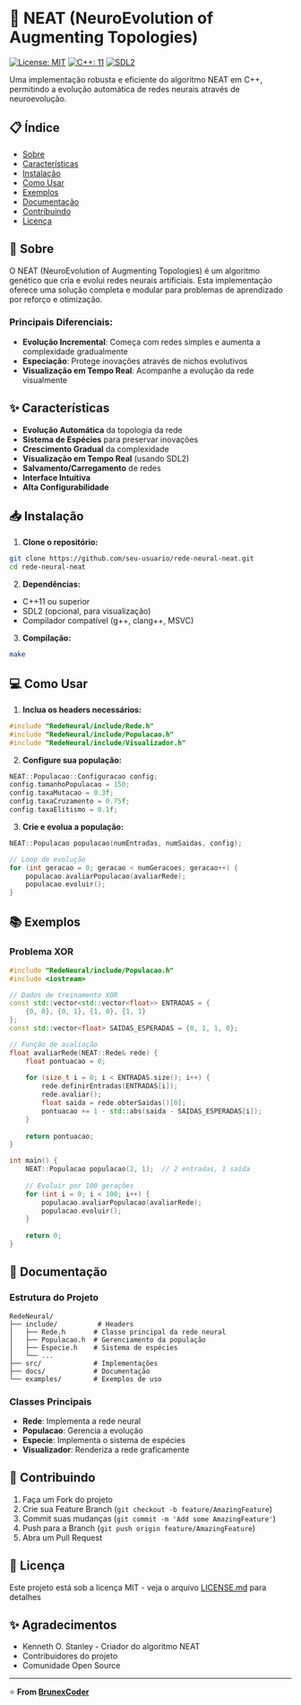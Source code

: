 # 🧠 NEAT (NeuroEvolution of Augmenting Topologies)

[![License: MIT](https://img.shields.io/badge/License-MIT-yellow.svg)](https://opensource.org/licenses/MIT)
[![C++: 11](https://img.shields.io/badge/C++-11-blue.svg)](https://isocpp.org/wiki/faq/cpp11)
[![SDL2](https://img.shields.io/badge/SDL-2.0-orange.svg)](https://www.libsdl.org/)

Uma implementação robusta e eficiente do algoritmo NEAT em C++, permitindo a evolução automática de redes neurais através de neuroevolução.

## 📋 Índice

- [Sobre](#-sobre)
- [Características](#-características)
- [Instalação](#-instalação)
- [Como Usar](#-como-usar)
- [Exemplos](#-exemplos)
- [Documentação](#-documentação)
- [Contribuindo](#-contribuindo)
- [Licença](#-licença)

## 🎯 Sobre

O NEAT (NeuroEvolution of Augmenting Topologies) é um algoritmo genético que cria e evolui redes neurais artificiais. Esta implementação oferece uma solução completa e modular para problemas de aprendizado por reforço e otimização.

### Principais Diferenciais:
- **Evolução Incremental**: Começa com redes simples e aumenta a complexidade gradualmente
- **Especiação**: Protege inovações através de nichos evolutivos
- **Visualização em Tempo Real**: Acompanhe a evolução da rede visualmente

## ✨ Características

- **Evolução Automática** da topologia da rede
- **Sistema de Espécies** para preservar inovações
- **Crescimento Gradual** da complexidade
- **Visualização em Tempo Real** (usando SDL2)
- **Salvamento/Carregamento** de redes
- **Interface Intuitiva**
- **Alta Configurabilidade**

## 📥 Instalação

1. **Clone o repositório:**
```bash
git clone https://github.com/seu-usuario/rede-neural-neat.git
cd rede-neural-neat
```

2. **Dependências:**
- C++11 ou superior
- SDL2 (opcional, para visualização)
- Compilador compatível (g++, clang++, MSVC)

3. **Compilação:**
```bash
make
```

## 💻 Como Usar

1. **Inclua os headers necessários:**
```cpp
#include "RedeNeural/include/Rede.h"
#include "RedeNeural/include/Populacao.h"
#include "RedeNeural/include/Visualizador.h"
```

2. **Configure sua população:**
```cpp
NEAT::Populacao::Configuracao config;
config.tamanhoPopulacao = 150;
config.taxaMutacao = 0.3f;
config.taxaCruzamento = 0.75f;
config.taxaElitismo = 0.1f;
```

3. **Crie e evolua a população:**
```cpp
NEAT::Populacao populacao(numEntradas, numSaidas, config);

// Loop de evolução
for (int geracao = 0; geracao < numGeracoes; geracao++) {
    populacao.avaliarPopulacao(avaliarRede);
    populacao.evoluir();
}
```

## 📚 Exemplos

### Problema XOR
```cpp
#include "RedeNeural/include/Populacao.h"
#include <iostream>

// Dados de treinamento XOR
const std::vector<std::vector<float>> ENTRADAS = {
    {0, 0}, {0, 1}, {1, 0}, {1, 1}
};
const std::vector<float> SAIDAS_ESPERADAS = {0, 1, 1, 0};

// Função de avaliação
float avaliarRede(NEAT::Rede& rede) {
    float pontuacao = 0;
    
    for (size_t i = 0; i < ENTRADAS.size(); i++) {
        rede.definirEntradas(ENTRADAS[i]);
        rede.avaliar();
        float saida = rede.obterSaidas()[0];
        pontuacao += 1 - std::abs(saida - SAIDAS_ESPERADAS[i]);
    }
    
    return pontuacao;
}

int main() {
    NEAT::Populacao populacao(2, 1);  // 2 entradas, 1 saída
    
    // Evoluir por 100 gerações
    for (int i = 0; i < 100; i++) {
        populacao.avaliarPopulacao(avaliarRede);
        populacao.evoluir();
    }
    
    return 0;
}
```

## 📖 Documentação

### Estrutura do Projeto
```
RedeNeural/
├── include/          # Headers
│   ├── Rede.h       # Classe principal da rede neural
│   ├── Populacao.h  # Gerenciamento da população
│   ├── Especie.h    # Sistema de espécies
│   └── ...
├── src/             # Implementações
├── docs/            # Documentação
└── examples/        # Exemplos de uso
```

### Classes Principais

- **Rede**: Implementa a rede neural
- **Populacao**: Gerencia a evolução
- **Especie**: Implementa o sistema de espécies
- **Visualizador**: Renderiza a rede graficamente

## 🤝 Contribuindo

1. Faça um Fork do projeto
2. Crie sua Feature Branch (`git checkout -b feature/AmazingFeature`)
3. Commit suas mudanças (`git commit -m 'Add some AmazingFeature'`)
4. Push para a Branch (`git push origin feature/AmazingFeature`)
5. Abra um Pull Request

## 📝 Licença

Este projeto está sob a licença MIT - veja o arquivo [LICENSE.md](LICENSE.md) para detalhes

## ✨ Agradecimentos

- Kenneth O. Stanley - Criador do algoritmo NEAT
- Contribuidores do projeto
- Comunidade Open Source

---
⭐️ **From [BrunexCoder](https://github.com/seu-usuario)**
